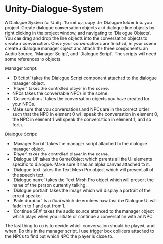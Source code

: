 # Unity-Dialogue-System
A Dialogue System for Unity.
To set up, copy the Dialogue folder into you project. 
Create dialogue conversation objects and dialogue line objects by right clicking in the project window, and navigating to 'Dialogue Objects'. You can drag and drop the line objects into the conversation objects to create a conversation.
Once your conversations are finished, in your scene create a dialogue manager object and attach the three components: an Audio Source, 'Manager Script', and 'Dialogue Script'. The scripts will need some references to objects.

Manager Script:
  - 'D Sctipt' takes the Dialogue Script component attached to the dialogue manager object.
  - 'Player' takes the controlled player in the scene.
  - NPCs takes the conversable NPCs in the scene.
  - 'Conversations' takes the conversation objects you have created for your NPCs. 
  - Make sure that you conversations and NPCs are in the correct order such that the NPC in element 0 will speak the conversation in element 0, the NPC in element 1 will speak the conversation in element 1, and so forth.
  
Dialogue Script:
  - 'Manager Script' takes the manager script attached to the dialogue manager object.
  - 'Player' takes the controlled player in the scene.
  - 'Dialogue UI' takes the GameObject which parents all the UI elements specific to dialogue. Make sure it has an alpha canvas attached to it.
  - 'Dialogue text' takes the Text Mesh Pro object which will present all of the speech text.
  - 'Dialogue name' takes the Text Mesh Pro object which will present the name of the person currently talking.
  - 'Dialogue portrait' takes the image which will display a portrait of the crrent speaker.
  - 'Fade duration' is a float which determines how fast the Dialogue UI will fade in to 1 and out from 1.
  - 'Continue SFX' takes the audio source attahced to the manager object which plays when you initiate or continue a conversation with an NPC.

The last thing to do is to decide which conversation should be played, and when. Do this in the manager script. I use trigger box colliders attached to the NPCs to find out which NPC the player is close to.
